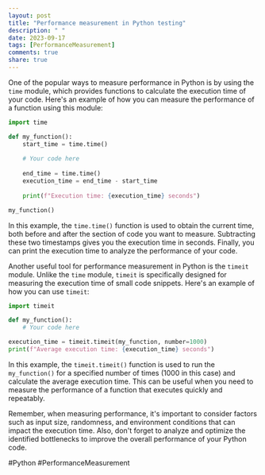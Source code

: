 ```yaml
---
layout: post
title: "Performance measurement in Python testing"
description: " "
date: 2023-09-17
tags: [PerformanceMeasurement]
comments: true
share: true
---
```


One of the popular ways to measure performance in Python is by using the `time` module, which provides functions to calculate the execution time of your code. Here's an example of how you can measure the performance of a function using this module:

```python
import time

def my_function():
    start_time = time.time()
    
    # Your code here
    
    end_time = time.time()
    execution_time = end_time - start_time
    
    print(f"Execution time: {execution_time} seconds")

my_function()
```

In this example, the `time.time()` function is used to obtain the current time, both before and after the section of code you want to measure. Subtracting these two timestamps gives you the execution time in seconds. Finally, you can print the execution time to analyze the performance of your code.

Another useful tool for performance measurement in Python is the `timeit` module. Unlike the `time` module, `timeit` is specifically designed for measuring the execution time of small code snippets. Here's an example of how you can use `timeit`:

```python
import timeit

def my_function():
    # Your code here

execution_time = timeit.timeit(my_function, number=1000)
print(f"Average execution time: {execution_time} seconds")
```

In this example, the `timeit.timeit()` function is used to run the `my_function()` for a specified number of times (1000 in this case) and calculate the average execution time. This can be useful when you need to measure the performance of a function that executes quickly and repeatably.

Remember, when measuring performance, it's important to consider factors such as input size, randomness, and environment conditions that can impact the execution time. Also, don't forget to analyze and optimize the identified bottlenecks to improve the overall performance of your Python code.

#Python #PerformanceMeasurement